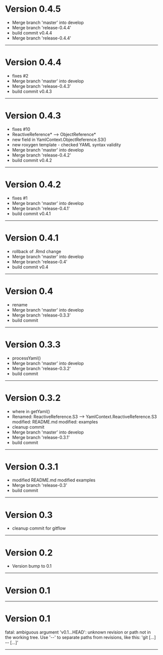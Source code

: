 # Version 0.4.5
 - Merge branch 'master' into develop
 - Merge branch 'release-0.4.4'
 - build commit v0.4.4
 - Merge branch 'release-0.4.4'

----------

# Version 0.4.4
 - fixes #2
 - Merge branch 'master' into develop
 - Merge branch 'release-0.4.3'
 - build commit v0.4.3

----------

# Version 0.4.3
 - fixes #10
 - ReactiveReference* --> ObjectReference* 
 - new field in YamlContext.ObjectReference.S3() 
 - new roxygen template - checked YAML syntax validity
 - Merge branch 'master' into develop
 - Merge branch 'release-0.4.2'
 - build commit v0.4.2

----------

# Version 0.4.2
 - fixes #1
 - Merge branch 'master' into develop
 - Merge branch 'release-0.4.1'
 - build commit v0.4.1

----------

# Version 0.4.1
 - rollback of .Rmd change
 - Merge branch 'master' into develop
 - Merge branch 'release-0.4'
 - build commit v0.4

----------

# Version 0.4
 - rename
 - Merge branch 'master' into develop
 - Merge branch 'release-0.3.3'
 - build commit

----------

# Version 0.3.3
 - processYaml()
 - Merge branch 'master' into develop
 - Merge branch 'release-0.3.2'
 - build commit

----------

# Version 0.3.2
 - where in getYaml()
 - Renamed: ReactiveReference.S3 --> YamlContext.ReactiveReference.S3 modified: README.md modified: examples
 - cleanup commit
 - Merge branch 'master' into develop
 - Merge branch 'release-0.3.1'
 - build commit

----------

# Version 0.3.1
 - modified README.md modified examples
 - Merge branch 'release-0.3'
 - build commit

----------

# Version 0.3
 - cleanup commit for gitflow

----------

# Version 0.2
 - Version bump to 0.1

----------

# Version 0.1

----------

# Version 0.1
fatal: ambiguous argument 'v0.1...HEAD': unknown revision or path not in the working tree.
Use '--' to separate paths from revisions, like this:
'git <command> [<revision>...] -- [<file>...]'

----------


